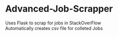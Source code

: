 # Advanced-Job-Scrapper
Uses Flask to scrap for jobs in StackOverFlow  
Automatically creates csv file for colleted Jobs
